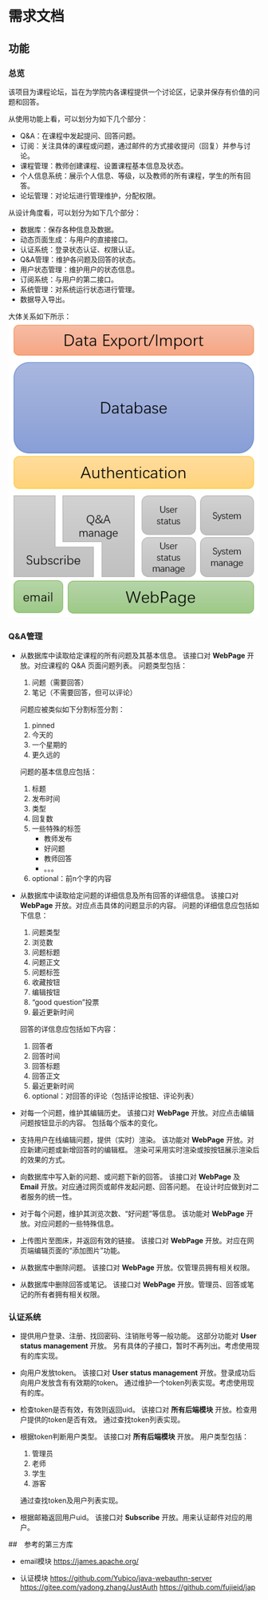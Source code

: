 # 需求文档

## 功能

### 总览

该项目为课程论坛，旨在为学院内各课程提供一个讨论区，记录并保存有价值的问题和回答。

从使用功能上看，可以划分为如下几个部分：

- Q&A：在课程中发起提问、回答问题。
- 订阅：关注具体的课程或问题，通过邮件的方式接收提问（回复）并参与讨论。
- 课程管理：教师创建课程、设置课程基本信息及状态。
- 个人信息系统：展示个人信息、等级，以及教师的所有课程，学生的所有回答。
- 论坛管理：对论坛进行管理维护，分配权限。

从设计角度看，可以划分为如下几个部分：

- 数据库：保存各种信息及数据。
- 动态页面生成：与用户的直接接口。
- 认证系统：登录状态认证、权限认证。
- Q&A管理：维护各问题及回答的状态。
- 用户状态管理：维护用户的状态信息。
- 订阅系统：与用户的第二接口。
- 系统管理：对系统运行状态进行管理。
- 数据导入导出。

大体关系如下所示：
![image-20210606165454692](img/image-20210606165454692.png)

### Q&A管理

- 从数据库中读取给定课程的所有问题及其基本信息。
    该接口对 **WebPage** 开放。对应课程的 Q&A 页面问题列表。
    问题类型包括：
    1. 问题（需要回答）
    2. 笔记（不需要回答，但可以评论）

    问题应被类似如下分割标签分割：
    1. pinned
    2. 今天的
    3. 一个星期的
    4. 更久远的

    问题的基本信息应包括：
    1. 标题
    2. 发布时间
    3. 类型
    4. 回复数
    5. 一些特殊的标签
        - 教师发布
        - 好问题
        - 教师回答
        - 。。。
    6. optional：前n个字的内容

- 从数据库中读取给定问题的详细信息及所有回答的详细信息。
    该接口对 **WebPage** 开放。对应点击具体的问题显示的内容。
    问题的详细信息应包括如下信息：
    1. 问题类型
    2. 浏览数
    3. 问题标题
    4. 问题正文
    5. 问题标签
    6. 收藏按钮
    7. 编辑按钮
    8. “good question”投票
    9. 最近更新时间

    回答的详信息应包括如下内容：
    1. 回答者
    2. 回答时间
    3. 回答标题
    4. 回答正文
    5. 最近更新时间
    6. optional：对回答的评论（包括评论按钮、评论列表）

- 对每一个问题，维护其编辑历史。
    该接口对 **WebPage** 开放。对应点击编辑问题按钮显示的内容。
    包括每个版本的变化。

- 支持用户在线编辑问题，提供（实时）渲染。
    该功能对 **WebPage** 开放。对应新建问题或新增回答时的编辑框。
    渲染可采用实时渲染或按按钮展示渲染后的效果的方式。

- 向数据库中写入新的问题、或问题下新的回答。
    该接口对 **WebPage** 及 **Email** 开放。对应通过网页或邮件发起问题、回答问题。
    在设计时应做到对二者服务的统一性。

- 对于每个问题，维护其浏览次数、“好问题”等信息。
    该功能对 **WebPage** 开放。对应问题的一些特殊信息。

- 上传图片至图床，并返回有效的链接。
    该接口对 **WebPage** 开放。对应在网页端编辑页面的“添加图片”功能。

- 从数据库中删除问题。
    该接口对 **WebPage** 开放。仅管理员拥有相关权限。

- 从数据库中删除回答或笔记。
    该接口对 **WebPage** 开放。管理员、回答或笔记的所有者拥有相关权限。

### 认证系统

- 提供用户登录、注册、找回密码、注销账号等一般功能。
    这部分功能对 **User status management** 开放。
    另有具体的子接口，暂时不再列出。考虑使用现有的库实现。

- 向用户发放token。
    该接口对 **User status management** 开放。登录成功后向用户发放含有有效期的token。
    通过维护一个token列表实现。考虑使用现有的库。

- 检查token是否有效，有效则返回uid。
    该接口对 **所有后端模块** 开放。检查用户提供的token是否有效。
    通过查找token列表实现。

- 根据token判断用户类型。
    该接口对 **所有后端模块** 开放。
    用户类型包括：
    1. 管理员
    2. 老师
    3. 学生
    4. 游客
    
    通过查找token及用户列表实现。

- 根据邮箱返回用户uid。
    该接口对 **Subscribe** 开放。用来认证邮件对应的用户。

##　参考的第三方库
- email模块
    https://james.apache.org/

- 认证模块
    https://github.com/Yubico/java-webauthn-server
    https://gitee.com/yadong.zhang/JustAuth
    https://github.com/fujieid/jap
    